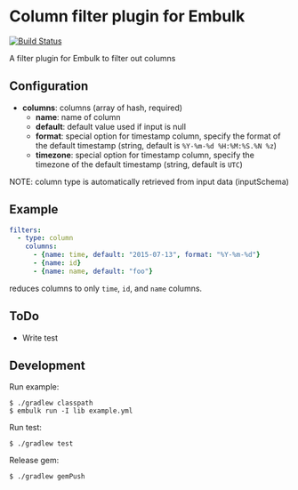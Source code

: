 # Column filter plugin for Embulk

[![Build Status](https://secure.travis-ci.org/sonots/embulk-filter-column.png?branch=master)](http://travis-ci.org/sonots/embulk-filter-column)

A filter plugin for Embulk to filter out columns

## Configuration

- **columns**: columns (array of hash, required)
  - **name**: name of column
  - **default**: default value used if input is null
  - **format**: special option for timestamp column, specify the format of the default timestamp (string, default is `%Y-%m-%d %H:%M:%S.%N %z`)
  - **timezone**: special option for timestamp column, specify the timezone of the default timestamp (string, default is `UTC`)

NOTE: column type is automatically retrieved from input data (inputSchema)

## Example

```yaml
filters:
  - type: column
    columns:
      - {name: time, default: "2015-07-13", format: "%Y-%m-%d"}
      - {name: id}
      - {name: name, default: "foo"}
```

reduces columns to only `time`, `id`, and `name` columns.

## ToDo

* Write test

## Development

Run example:

```
$ ./gradlew classpath
$ embulk run -I lib example.yml
```

Run test:

```
$ ./gradlew test
```

Release gem:

```
$ ./gradlew gemPush
```
